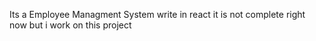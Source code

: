 Its a Employee Managment System write in react
it is not complete right now but i work on this project
